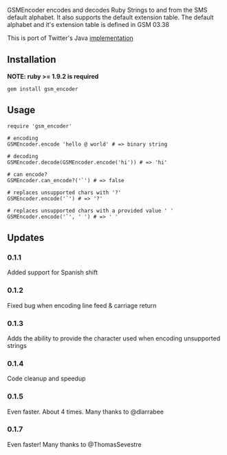 GSMEncoder encodes and decodes Ruby Strings to and from the SMS default
alphabet. It also supports the default extension table. The default alphabet
and it's extension table is defined in GSM 03.38

This is port of Twitter's Java [implementation](https://github.com/twitter/cloudhopper-commons-charset/blob/master/src/main/java/com/cloudhopper/commons/charset/GSMCharset.java)

## Installation

__NOTE: ruby >= 1.9.2 is required__

    gem install gsm_encoder

## Usage

    require 'gsm_encoder'
   
    # encoding
    GSMEncoder.encode 'hello @ world' # => binary string
   
    # decoding
    GSMEncoder.decode(GSMEncoder.encode('hi')) # => 'hi'
   
    # can encode?
    GSMEncoder.can_encode?('`') # => false
    
    # replaces unsupported chars with '?'
    GSMEncoder.encode('`') # => '?'

    # replaces unsupported chars with a provided value ' '
    GSMEncoder.encode('`', ' ') # => ' '

## Updates

### 0.1.1

Added support for Spanish shift

### 0.1.2

Fixed bug when encoding line feed & carriage return

### 0.1.3

Adds the ability to provide the character used when encoding
unsupported strings

### 0.1.4

Code cleanup and speedup

### 0.1.5

Even faster. About 4 times. Many thanks to @dlarrabee

### 0.1.7

Even faster! Many thanks to @ThomasSevestre
